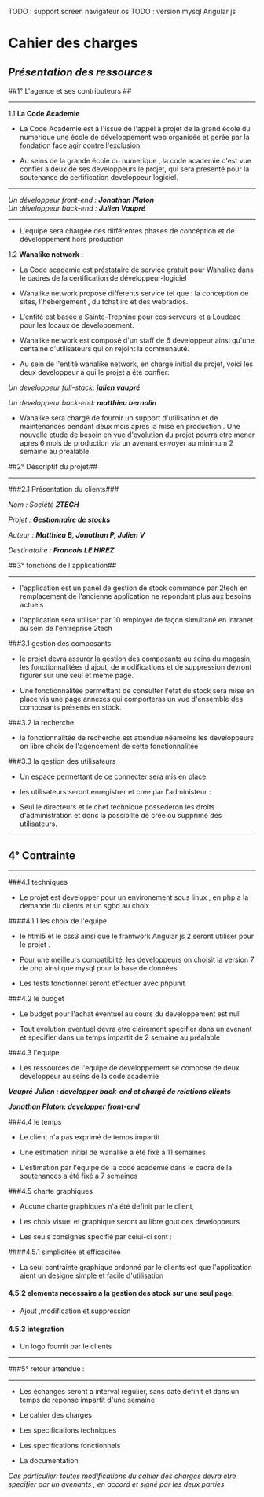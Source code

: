 
	
TODO :  support screen navigateur os 
TODO : version mysql Angular js  



# Cahier des charges # 
	
## _Présentation des ressources_ ##

##1° L'agence  et ses contributeurs ## 

----

1.1 **La Code Academie** 

* La Code Academie est a l'issue de l'appel à projet de la grand école du numerique une école de développement web organisée et gerée par la fondation face agir contre l'exclusion. 
			
* Au seins de la grande école du numerique , la code academie c'est vue confier a deux de ses developpeurs le projet, qui sera presenté pour la soutenance de certification developpeur logiciel.
		
----
_Un développeur front-end : **Jonathan Platon**_  
_Un développeur back-end :  **Julien  Vaupré**_

---		
* L'equipe sera chargée des différentes phases de concéption et de développement hors production
		
			
1.2 **Wanalike network** :

* La Code academie est préstataire de service gratuit pour Wanalike dans le cadres de la certification de développeur-logiciel 

* Wanalike network propose differents service tel que :  la conception de sites, l'hebergement , du tchat irc  et des webradios. 
 
* L'entité est basée a Sainte-Trephine pour ces serveurs et a Loudeac pour les locaux de developpement.   
			
* Wanalike network est composé d'un staff de 6 developpeur ainsi qu'une centaine d'utilisateurs qui on rejoint la communauté.

* Au sein de l'entité wanalike network, en charge initial du projet, voici les deux developpeur a qui le projet a été confier:  

_Un developpeur full-stack: **julien vaupré**_ 

_Un developpeur  back-end: **matthieu bernolin**_ 
			
* Wanalike sera chargé de fournir un support d'utilisation et de maintenances pendant deux mois apres la mise en production . 
Une nouvelle etude de besoin en vue d'evolution du projet pourra etre mener apres 6 mois de production via un avenant envoyer au minimum 2 semaine au préalable.									


##2° Déscriptif du projet## 

---

###2.1 Présentation du clients### 


_Nom : Société **2TECH**_ 

_Projet : **Gestionnaire de stocks**_ 

_Auteur : **Matthieu B, Jonathan P, Julien V**_

_Destinataire : **Francois LE HIREZ**_  
					
 
				
	
##3° fonctions de l'application## 

---

* l'application est un panel de gestion de stock commandé par 2tech en remplacement de l'ancienne application ne repondant plus aux besoins actuels

* l'application sera utiliser par 10 employer de façon simultané en intranet au sein de l'entreprise 2tech

###3.1 gestion des composants 

* le projet devra assurer la gestion des composants au seins du magasin, les fonctionnalitées d'ajout, de modifications et de suppression devront figurer sur une seul et meme page.

* Une fonctionnalitée permettant de consulter l'etat du stock sera mise en place via une page annexes qui comporteras un vue d'ensemble des composants présents en stock.

###3.2 la recherche
	
* la fonctionnalitée de recherche est attendue néamoins les developpeurs on libre choix de l'agencement de	cette fonctionnalitée 
			

###3.3 la gestion des utilisateurs

* Un espace permettant de ce connecter sera mis en place 

* les utilisateurs seront enregistrer et crée par l'administeur :

* Seul le directeurs et le chef technique possederon les droits d'administration et donc la possibilté de crée ou supprimé des utilisateurs. 

---
## 4° Contrainte
---
###4.1 techniques
		
* Le projet est developper pour un environement sous linux , en php a la demande du clients et un sgbd au choix
		
####4.1.1 les choix de l'equipe 

* le html5 et le css3 ainsi que le framwork Angular js 2 seront utiliser pour le projet .

* Pour une meilleurs compatibilté, les developpeurs on choisit la version 7 de php ainsi que mysql pour la base de données 	

* Les tests fonctionnel seront effectuer avec phpunit 

###4.2 le budget 
		
* Le budget pour l'achat éventuel au cours du developpement est null 

* Tout evolution eventuel devra etre clairement specifier dans un avenant et specifier dans un temps impartit de 2 semaine au préalable 			

###4.3 l'equipe
		
* Les ressources de l'equipe de developpement se compose de deux developpeur au seins de la code academie


**_Vaupré Julien : developper back-end et chargé de relations clients_** 

**_Jonathan Platon: developper front-end_**
			
###4.4 le temps 
		
* Le client n'a pas exprimé de temps impartit 

* Une estimation initial de wanalike a été fixé a 11 semaines

* L'estimation par l'equipe de la code academie dans le cadre de la soutenances a été fixé a 7 semaines 
		

		
		
###4.5 charte graphiques


* Aucune charte graphiques n'a été definit par le client,

* Les choix visuel et graphique seront au libre gout des developpeurs 
			
* Les seuls consignes specifié par celui-ci sont :


####4.5.1 simplicitée et efficacitée 
		

* La seul contrainte graphique ordonné par le clients est que l'application aient un designe simple et facile d'utilisation


#### 4.5.2 elements necessaire a la gestion des stock sur une seul page: 
		
* Ajout ,modification et suppression 
#### 4.5.3 integration 
* Un logo fournit par le clients 		

---

###5° retour attendue :

---

* Les échanges seront a interval regulier, sans date definit et dans un temps de reponse impartit d'une semaine

* Le cahier des charges 

* Les specifications techniques

* Les specifications fonctionnels

* La documentation


_Cas particulier: toutes modifications du cahier des charges devra etre specifier par un avenants , en accord et signé par les deux parties._

	


